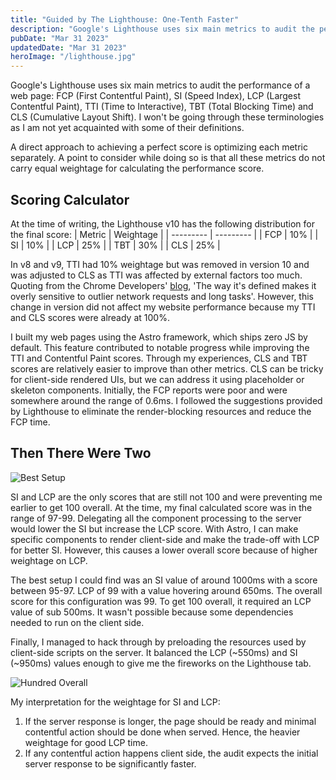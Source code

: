 ```yaml
---
title: "Guided by The Lighthouse: One-Tenth Faster"
description: "Google's Lighthouse uses six main metrics to audit the performance of a web page: FCP (First Contentful Paint), SI (Speed Index), LCP (Largest Contentful Paint), TTI (Time to Interactive), TBT (Total Blocking Time) and CLS (Cumulative Layout Shift)."
pubDate: "Mar 31 2023"
updatedDate: "Mar 31 2023"
heroImage: "/lighthouse.jpg"
---
```


Google's Lighthouse uses six main metrics to audit the performance of a web page: FCP (First Contentful Paint), SI (Speed Index), LCP (Largest Contentful Paint), TTI (Time to Interactive), TBT (Total Blocking Time) and CLS (Cumulative Layout Shift). I won't be going through these terminologies as I am not yet acquainted with some of their definitions. 

A direct approach to achieving a perfect score is optimizing each metric separately. A point to consider while doing so is that all these metrics do not carry equal weightage for calculating the performance score.

## Scoring Calculator

At the time of writing, the Lighthouse v10 has the following distribution for the final score:
| Metric    | Weightage |
| --------- | --------- |
| FCP       | 10%       |
| SI        | 10%       |
| LCP       | 25%       |
| TBT       | 30%       |
| CLS       | 25%       |

In v8 and v9, TTI had 10% weightage but was removed in version 10 and was adjusted to CLS as TTI was affected by external factors too much. Quoting from the Chrome Developers' <a href="https://developer.chrome.com/blog/lighthouse-10-0/" target="_blank">blog</a>, 'The way it's defined makes it overly sensitive to outlier network requests and long tasks'. However, this change in version did not affect my website performance because my TTI and CLS scores were already at 100%.

I built my web pages using the Astro framework, which ships zero JS by default. This feature contributed to notable progress while improving the TTI and Contentful Paint scores. Through my experiences, CLS and TBT scores are relatively easier to improve than other metrics. CLS can be tricky for client-side rendered UIs, but we can address it using placeholder or skeleton components. Initially, the FCP reports were poor and were somewhere around the range of 0.6ms. I followed the suggestions provided by Lighthouse to eliminate the render-blocking resources and reduce the FCP time.

## Then There Were Two

![Best Setup](/best-setup.png)

SI and LCP are the only scores that are still not 100 and were preventing me earlier to get 100 overall. At the time, my final calculated score was in the range of 97-99. Delegating all the component processing to the server would lower the SI but increase the LCP score. With Astro, I can make specific components to render client-side and make the trade-off with LCP for better SI. However, this causes a lower overall score because of higher weightage on LCP.

The best setup I could find was an SI value of around 1000ms with a score between 95-97. LCP of 99 with a value hovering around 650ms. The overall score for this configuration was 99. To get 100 overall, it required an LCP value of sub 500ms. It wasn't possible because some dependencies needed to run on the client side.

Finally, I managed to hack through by preloading the resources used by client-side scripts on the server. It balanced the LCP (~550ms) and SI (~950ms) values enough to give me the fireworks on the Lighthouse tab.

![Hundred Overall](/hundred-overall.png)

My interpretation for the weightage for SI and LCP:
1. If the server response is longer, the page should be ready and minimal contentful action should be done when served. Hence, the heavier weightage for good LCP time.
2. If any contentful action happens client side, the audit expects the initial server response to be significantly faster.
